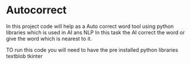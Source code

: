 # Autocorrect
In this project code will help as a Auto correct word tool using python libraries which is used in AI ans NLP
In this task the AI  correct the word
or give the word which is nearest to it.


TO run this code you will need to have the pre installed python libraries
textblob
tkinter

